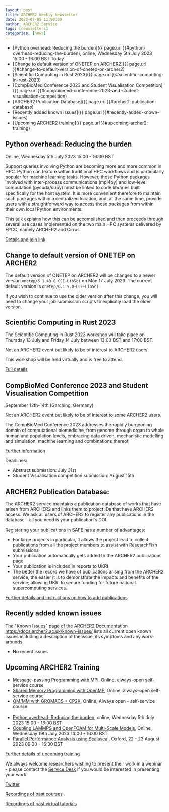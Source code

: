 ```yaml
---
layout: post
title: ARCHER2 Weekly Newsletter
date: 2023-07-05 11:00:00
author: ARCHER2 Service
tags: [newsletters] 
categories: [news]
---
```



- [Python overhead: Reducing the burden]({{ page.url }}#python-overhead-reducing-the-burden), online, Wednesday 5th July 2023 15:00 - 16:00 BST   Today
- [Change to default version of ONETEP on ARCHER2]({{ page.url }}#change-to-default-version-of-onetep-on-archer2)
- [Scientific Computing in Rust 2023]({{ page.url }}#scientific-computing-in-rust-2023)
- [CompBioMed Conference 2023 and Student Visualisation Competition]({{ page.url }}#compbiomed-conference-2023-and-student-visualisation-competition)
- [ARCHER2 Publication Database]({{ page.url }}#archer2-publication-database)
- [Recently added known issues]({{ page.url }}#recently-added-known-issues)
- [Upcoming ARCHER2 training]({{ page.url }}#upcoming-archer2-training)

<!--more-->


## Python overhead: Reducing the burden

Online, Wednesday 5th July 2023 15:00 - 16:00 BST

Support queries involving Python are becoming more and more common in HPC. Python can feature within traditional HPC workflows and is particularly popular for machine learning tasks. However, those Python packages involved with inter-process communications (mpi4py) and low-level computation (pycuda/cupy) must be linked to code libraries built specifically for the host system. It is more convenient therefore to maintain such packages within a centralized location, and, at the same time, provide users with a straightforward way to access those packages from within their own local Python environments.

This talk explains how this can be accomplished and then proceeds through several use cases implemented on the two main HPC systems delivered by EPCC, namely ARCHER2 and Cirrus.

[Details and join link](https://www.archer2.ac.uk/training/courses/230705-python-vt/)


## Change to default version of ONETEP on ARCHER2

The default version of ONETEP on ARCHER2 will be changed to a newer version `onetep/6.1.43.0-CCE-LibSci` on Mon 17 July 2023. The current default version is `onetep/6.1.9.0-CCE-LibSci` 

If you wish to continue to use the older version after this change, you will need to change your job submission scripts to explicitly load the older version.


## Scientific Computing in Rust 2023

The Scientific Computing in Rust 2023 workshop will take place on Thursday 13 July and Friday 14 July between 13:00 BST and 17:00 BST.

Not an ARCHER2 event but likely to be of interest to ARCHER2 users.

This workshop will be held virtually and is free to attend. 
 
[Full details](https://scientificcomputing.rs/)


## CompBioMed Conference 2023 and Student Visualisation Competition

September 12th-14th (Garching, Germany)

Not an ARCHER2 event but likely to be of interest to some ARCHER2 users.

The CompBioMed Conference 2023 addresses the rapidly burgeoning domain of computational biomedicine, from genome through organ to whole human and population levels, embracing data driven, mechanistic modelling and simulation, machine learning and combinations thereof. 

[Further information]( https://www.compbiomed-conference.org/)

Deadlines:
- Abstract submission:  July 31st
- Student Visualisation competition submission:  August 15th


## ARCHER2 Publication Database: 

The ARCHER2 service maintains a publication database of works that have arisen from ARCHER2 and links them to project IDs that have ARCHER2 access. We ask all users of ARCHER2 to register any publications in the database - all you need is your publication's DOI.

Registering your publications in SAFE has a number of advantages:
-	For large projects in particular, it allows the project lead to collect publications from all the project members to assist with ResearchFish submissions
-	Your publication automatically gets added to the ARCHER2 publications page
-	Your publication is included in reports to UKRI
-	The better the record we have of publications arising from the ARCHER2 service, the easier it is to demonstrate the impacts and benefits of the service; allowing UKRI to secure funding for future national supercomputing services.

[Further details and instructions on how to add publications](https://docs.archer2.ac.uk/publish/)


    

## Recently added known issues
 
The "[Known Issues](https://docs.archer2.ac.uk/known-issues/)" page of the ARCHER2 Documentation
<https://docs.archer2.ac.uk/known-issues/>
lists all current open known issues including a description of the issue, its symptoms and any work-arounds.

- No recent issues


## Upcoming ARCHER2 Training

- [Message-passing Programming with MPI](https://www.archer2.ac.uk/training/courses/210000-mpi-self-service/), Online, always-open self-service course
- [Shared Memory Programming with OpenMP](https://www.archer2.ac.uk/training/courses/210000-openmp-self-service/), Online, always-open self-service course
- [QM/MM with GROMACS + CP2K](https://www.archer2.ac.uk/training/courses/220000-gromacs-self-service/), Online, Always open - self-service course <br><br>
- [Python overhead: Reducing the burden](https://www.archer2.ac.uk/training/courses/230705-python-vt/), online, Wednesday 5th July 2023 15:00 - 16:00 BST
- [Coupling LAMMPS and OpenFOAM for Multi-Scale Models](https://www.archer2.ac.uk/training/courses/230719-openfoam-lammps-vt/), Online, Wednesday 19th July 2023 14:00 - 16:00 BST
- [Parallel Performance Analysis using Scalasca](https://www.archer2.ac.uk/training/courses/230822-scalasca/) , Oxford, 22 - 23 August 2023 09:30 - 16:30 BST 

[Further details of upcoming training](https://www.archer2.ac.uk/training/#upcoming-training)

We always welcome researchers wishing to present their work in a webinar - please contact the [Service Desk](https://www.archer2.ac.uk/support-access/servicedesk.html) if you would be interested in presenting your work.

[Twitter](https://twitter.com/ARCHER2_HPC)

[Recordings of past courses](https://www.archer2.ac.uk/training/materials/)

[Recordings of past virtual tutorials](https://www.archer2.ac.uk/training/materials/webinars)
